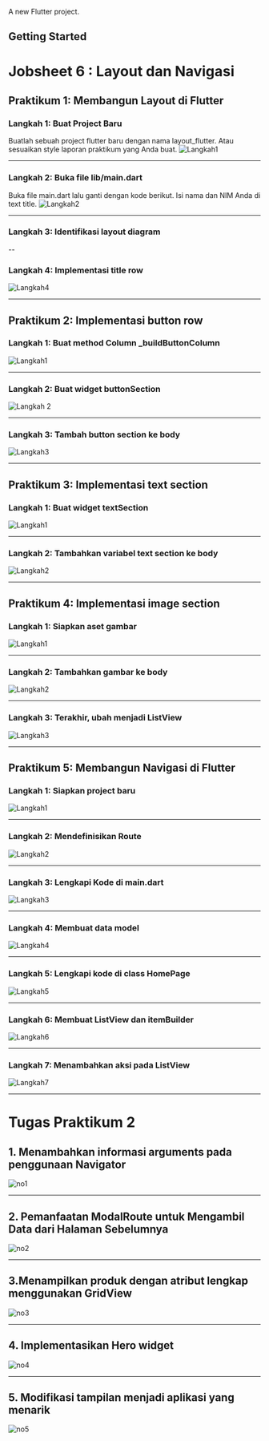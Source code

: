 
A new Flutter project.

## Getting Started

# Jobsheet 6 : Layout dan Navigasi

## Praktikum 1: Membangun Layout di Flutter

### Langkah 1: Buat Project Baru
Buatlah sebuah project flutter baru dengan nama layout_flutter. Atau sesuaikan style laporan praktikum yang Anda buat.
![Langkah1](images/01.png)

---

### Langkah 2: Buka file lib/main.dart
Buka file main.dart lalu ganti dengan kode berikut. Isi nama dan NIM Anda di text title.
![Langkah2](images/02.png)

---

### Langkah 3: Identifikasi layout diagram

--

### Langkah 4: Implementasi title row
![Langkah4](images/03.png)

---

## Praktikum 2: Implementasi button row

### Langkah 1: Buat method Column _buildButtonColumn
![Langkah1](images/04.png)

---

### Langkah 2: Buat widget buttonSection
![Langkah 2](images/05.png)

---

### Langkah 3: Tambah button section ke body
![Langkah3](images/06.png)

---

## Praktikum 3: Implementasi text section

### Langkah 1: Buat widget textSection
![Langkah1](images/07.png)

---

### Langkah 2: Tambahkan variabel text section ke body
![Langkah2](images/08.png)

---

## Praktikum 4: Implementasi image section

### Langkah 1: Siapkan aset gambar
![Langkah1](images/09.png)

---

### Langkah 2: Tambahkan gambar ke body
![Langkah2](images/10.png)

---

### Langkah 3: Terakhir, ubah menjadi ListView
![Langkah3](images/langkah3.gif)

---

## Praktikum 5: Membangun Navigasi di Flutter

### Langkah 1: Siapkan project baru
![Langkah1](images/11.png)

---

### Langkah 2: Mendefinisikan Route
![Langkah2](images/12.png)

---

### Langkah 3: Lengkapi Kode di main.dart
![Langkah3](images/13.png)

---

### Langkah 4: Membuat data model
![Langkah4](images/14.png)

---

### Langkah 5: Lengkapi kode di class HomePage
![Langkah5](images/15.png)

---

### Langkah 6: Membuat ListView dan itemBuilder
![Langkah6](images/16.png)

---

### Langkah 7: Menambahkan aksi pada ListView
![Langkah7](images/langkah7Prak5.gif)

---

# Tugas Praktikum 2

## 1. Menambahkan informasi arguments pada penggunaan Navigator
![no1](images/17.png)

--- 

## 2. Pemanfaatan ModalRoute untuk Mengambil Data dari Halaman Sebelumnya
![no2](images/18.png)

---

## 3.Menampilkan produk dengan atribut lengkap menggunakan GridView
![no3](images/nomer3.gif)

---

## 4. Implementasikan Hero widget
![no4](images/nomer4.gif)

---

## 5. Modifikasi tampilan menjadi aplikasi yang menarik
![no5](images/nomer5.gif)
